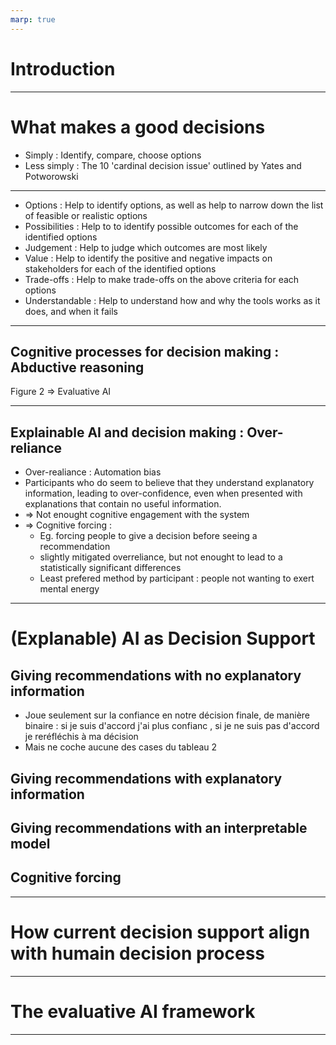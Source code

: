 ```yaml
---
marp: true
---
```


# Introduction

---

# What makes a good decisions
* Simply : Identify, compare, choose options
* Less simply : The 10 'cardinal decision issue' outlined by Yates and Potworowski

---

* Options : Help to identify options, as well as help to narrow down the list of feasible or realistic options
* Possibilities : Help to to identify possible outcomes for each of the identified options
* Judgement : Help to judge which outcomes are most likely
* Value : Help to identify the positive and negative impacts on stakeholders for each of the identified options
* Trade-offs : Help to make trade-offs on the above criteria for each options
* Understandable : Help to understand how and why the tools works as it does, and when it fails

---

## Cognitive processes for decision making : Abductive reasoning
Figure 2 
=> Evaluative AI 

---

## Explainable AI and decision making : Over-reliance
* Over-realiance : Automation bias
* Participants who do seem to believe that they understand explanatory information, leading to over-confidence, even when presented with explanations that contain no useful information. 
* => Not enought cognitive engagement with the system 
* => Cognitive forcing : 
    * Eg. forcing people to give a decision before seeing a recommendation
    * slightly mitigated overreliance, but not enought to lead to a statistically significant differences
    * Least prefered method by participant : people not wanting to exert mental energy
<!-- This indicates that Evaluative AI could prove useful by not fixating people on particular recommendations, but allowing peo- ple to assess whether evidence supports their hypotheses, rather than trying to understand the DA’s reasoning. -->
---

# (Explanable) AI as Decision Support
## Giving recommendations with no explanatory information
* Joue seulement sur la confiance en notre décision finale, de manière binaire : si je suis d'accord j'ai plus confianc , si je ne suis pas d'accord je reréfléchis à ma décision 
* Mais ne coche aucune des cases du tableau 2

## Giving recommendations with explanatory information
## Giving recommendations with an interpretable model
## Cognitive forcing 



















---

# How current decision support align with humain decision process

---

# The evaluative AI framework

---

